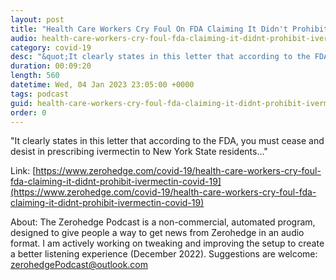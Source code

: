 ```yaml
---
layout: post
title: "Health Care Workers Cry Foul On FDA Claiming It Didn't Prohibit Ivermectin For COVID-19"
audio: health-care-workers-cry-foul-fda-claiming-it-didnt-prohibit-ivermectin-covid-19-0
category: covid-19
desc: "&quot;It clearly states in this letter that according to the FDA, you must cease and desist in prescribing ivermectin to New York State residents...&quot;"
duration: 00:09:20
length: 560
datetime: Wed, 04 Jan 2023 23:05:00 +0000
tags: podcast
guid: health-care-workers-cry-foul-fda-claiming-it-didnt-prohibit-ivermectin-covid-19-0
order: 0
---
```

&quot;It clearly states in this letter that according to the FDA, you must cease and desist in prescribing ivermectin to New York State residents...&quot;

Link: [https://www.zerohedge.com/covid-19/health-care-workers-cry-foul-fda-claiming-it-didnt-prohibit-ivermectin-covid-19](https://www.zerohedge.com/covid-19/health-care-workers-cry-foul-fda-claiming-it-didnt-prohibit-ivermectin-covid-19)

About: The Zerohedge Podcast is a non-commercial, automated program, designed to give people a way to get news from Zerohedge in an audio format.  I am actively working on tweaking and improving the setup to create a better listening experience (December 2022).  Suggestions are welcome: [zerohedgePodcast@outlook.com](mailto:zerohedgePodcast@outlook.com)